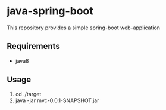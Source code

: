 # java-spring-boot

This repository provides a simple spring-boot web-application

## Requirements

* java8

## Usage 

1. cd ./target 
2. java -jar mvc-0.0.1-SNAPSHOT.jar
